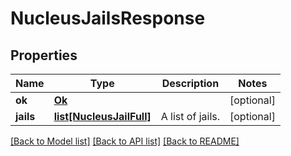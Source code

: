 # NucleusJailsResponse

## Properties
Name | Type | Description | Notes
------------ | ------------- | ------------- | -------------
**ok** | [**Ok**](Ok.md) |  | [optional] 
**jails** | [**list[NucleusJailFull]**](NucleusJailFull.md) | A list of jails. | [optional] 

[[Back to Model list]](../README.md#documentation-for-models) [[Back to API list]](../README.md#documentation-for-api-endpoints) [[Back to README]](../README.md)


